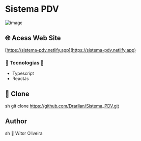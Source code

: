 # Sistema PDV

![image](https://github.com/Drarlian/Sistema_PDV/assets/42438006/a44f063c-85c2-4bf1-87ee-c33644a37720)

## 🌐 Acess Web Site

[https://sistema-pdv.netlify.app](https://sistema-pdv.netlify.app)

### 🌌 Tecnologias 🌌

- Typescript
- ReactJs

## 💾 Clone

sh
git clone <https://github.com/Drarlian/Sistema_PDV.git>

## Author

sh
👤 Witor Oliveira
